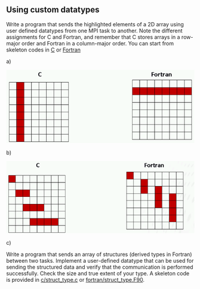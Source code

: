 ## Using custom datatypes 

Write a program that sends the highlighted elements of a 2D array
using user defined datatypes from one MPI task to another. Note the
different assignments for C and Fortran, and remember that C stores
arrays in a row-major order and Fortran in a column-major order. You can
start from skeleton codes in [C](./c) or [Fortran](./fortran)

a) 

![](img/vector.png)

b)

![](img/indexed.png)

c)

Write a program that sends an array of structures (derived types in
Fortran) between two tasks. Implement a user-defined datatype that can
be used for sending the structured data and verify that the
communication is performed successfully. Check the size and true
extent of your type. A skeleton code is provided in
[c/struct_type.c](c/struct_type.c) or
[fortran/struct_type.F90](fortran/struct_type.F90).



